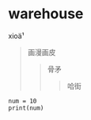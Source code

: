 # warehouse
xioä¹ 

> 画漫画皮
>
> > 骨矛
> >
> > > 哈街

```print(&#39;habjs&#39;)
num = 10
print(num)

```

```

```